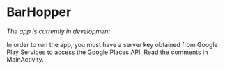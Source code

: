 # BarHopper

*The app is currently in development*

In order to run the app, you must have a server key obtained from Google Play Services to access the Google Places API. Read the comments in MainActivity.
